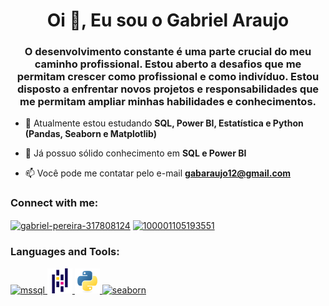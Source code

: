 <h1 align="center">Oi 👋, Eu sou o Gabriel Araujo</h1>
<h3 align="center">O desenvolvimento constante é uma parte crucial do meu caminho profissional. Estou aberto a desafios que me permitam crescer como profissional e como indivíduo. Estou disposto a enfrentar novos projetos e responsabilidades que me permitam ampliar minhas habilidades e conhecimentos.</h3>

- 🌱 Atualmente estou estudando **SQL, Power BI, Estatística e Python (Pandas, Seaborn e Matplotlib)**

- 📄 Já possuo sólido conhecimento em **SQL e Power BI**

- 📫 Você pode me contatar pelo e-mail **gabaraujo12@gmail.com**

<h3 align="left">Connect with me:</h3>
<p align="left">
<a href="https://linkedin.com/in/gabriel-pereira-317808124" target="blank"><img align="center" src="https://raw.githubusercontent.com/rahuldkjain/github-profile-readme-generator/master/src/images/icons/Social/linked-in-alt.svg" alt="gabriel-pereira-317808124" height="30" width="40" /></a>
<a href="https://fb.com/100001105193551" target="blank"><img align="center" src="https://raw.githubusercontent.com/rahuldkjain/github-profile-readme-generator/master/src/images/icons/Social/facebook.svg" alt="100001105193551" height="30" width="40" /></a>
</p>

<h3 align="left">Languages and Tools:</h3>
<p align="left"> <a href="https://www.microsoft.com/en-us/sql-server" target="_blank" rel="noreferrer"> <img src="https://www.svgrepo.com/show/303229/microsoft-sql-server-logo.svg" alt="mssql" width="40" height="40"/> </a> <a href="https://pandas.pydata.org/" target="_blank" rel="noreferrer"> <img src="https://raw.githubusercontent.com/devicons/devicon/2ae2a900d2f041da66e950e4d48052658d850630/icons/pandas/pandas-original.svg" alt="pandas" width="40" height="40"/> </a> <a href="https://www.python.org" target="_blank" rel="noreferrer"> <img src="https://raw.githubusercontent.com/devicons/devicon/master/icons/python/python-original.svg" alt="python" width="40" height="40"/> </a> <a href="https://seaborn.pydata.org/" target="_blank" rel="noreferrer"> <img src="https://seaborn.pydata.org/_images/logo-mark-lightbg.svg" alt="seaborn" width="40" height="40"/> </a> </p>



<!---

- 👋 Hi, I’m @GabrielAraujoBI
- 👀 I’m interested in ...
- 🌱 I’m currently learning ...
- 💞️ I’m looking to collaborate on ...
- 📫 How to reach me ...

GabrielAraujoBI/GabrielAraujoBI is a ✨ special ✨ repository because its `README.md` (this file) appears on your GitHub profile.
You can click the Preview link to take a look at your changes.
--->
